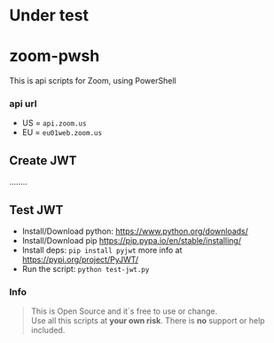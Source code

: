 # Under test

# zoom-pwsh
This is api scripts for Zoom, using PowerShell

### api url
* US = `api.zoom.us`
* EU = `eu01web.zoom.us`

## Create JWT
........ 

## Test JWT
* Install/Download python:
https://www.python.org/downloads/
* Install/Download pip
https://pip.pypa.io/en/stable/installing/
* Install deps:
`pip install pyjwt` more info at https://pypi.org/project/PyJWT/
* Run the script:
`python test-jwt.py`

### Info
>This is Open Source and it´s free to use or change.\
Use all this scripts at **your own risk**. There is **no** support or help included.
